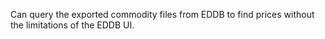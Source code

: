 Can query the exported commodity files from EDDB to find prices without the limitations of the EDDB UI.